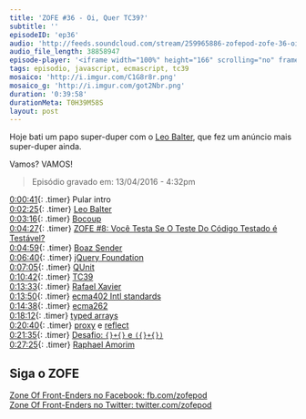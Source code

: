 ```yaml
---
title: 'ZOFE #36 - Oi, Quer TC39?'
subtitle: ''
episodeID: 'ep36'
audio: 'http://feeds.soundcloud.com/stream/259965886-zofepod-zofe-36-oi-quer-tc39'
audio_file_length: 38858947
episode-player: '<iframe width="100%" height="166" scrolling="no" frameborder="no" src="https://w.soundcloud.com/player/?url=https%3A//api.soundcloud.com/tracks/259965886&amp;color=ff5500&amp;auto_play=false&amp;hide_related=false&amp;show_comments=true&amp;show_user=true&amp;show_reposts=false"></iframe>'
tags: episodio, javascript, ecmascript, tc39
mosaico: 'http://i.imgur.com/C1G8r8r.png'
mosaico_g: 'http://i.imgur.com/got2Nbr.png'
duration: '0:39:58'
durationMeta: T0H39M58S
layout: post
---
```


Hoje bati um papo super-duper com o [Leo Balter](https://twitter.com/leobalter), que fez um anúncio mais super-duper ainda.

Vamos? VAMOS!

<!-- excerpt -->

> Episódio gravado em: 13/04/2016 - 4:32pm

[0:00:41](#t=0:00:41){: .timer} Pular intro<br>
[0:02:25](#t=0:02:25){: .timer} [Leo Balter](https://twitter.com/leobalter)<br>
[0:03:16](#t=0:03:16){: .timer} [Bocoup](http://openweb.technology)<br>
[0:04:27](#t=0:04:27){: .timer} [ZOFE #8: Você Testa Se O Teste Do Código Testado é Testável?](http://zofe.com.br/posts/voce-testa-se-o-teste-do-codigo-testado-testavel/)<br>
[0:04:59](#t=0:04:59){: .timer} [Boaz Sender](https://twitter.com/boazsender)<br>
[0:06:40](#t=0:06:40){: .timer} [jQuery Foundation](https://jquery.org/)<br>
[0:07:05](#t=0:07:05){: .timer} [QUnit](https://qunitjs.com/)<br>
[0:10:42](#t=0:10:42){: .timer} [TC39](https://github.com/tc39/)<br>
[0:13:33](#t=0:13:33){: .timer} [Rafael Xavier](https://twitter.com/rxaviers)<br>
[0:13:50](#t=0:13:50){: .timer} [ecma402 Intl standards](https://github.com/tc39/ecma402)<br>
[0:14:38](#t=0:14:38){: .timer} [ecma262](https://github.com/tc39/ecma262)<br>
[0:18:12](#t=0:18:12){: .timer} [typed arrays](https://developer.mozilla.org/en-US/docs/Web/JavaScript/Typed_arrays)<br>
[0:20:40](#t=0:20:40){: .timer} [proxy](https://developer.mozilla.org/en/docs/Web/JavaScript/Reference/Global_Objects/Proxy) e [reflect](https://developer.mozilla.org/en-US/docs/Web/JavaScript/Reference/Global_Objects/Reflect)<br>
[0:21:35](#t=0:20:50){: .timer} [Desafio: `{}+{}` e `({}+{})`](https://gist.github.com/leobalter/e7f2fe51263b83a91b7f3e5cdf3ea05a)<br>
[0:27:25](#t=0:27:25){: .timer} [Raphael Amorim](https://twitter.com/raphamundi/)<br>

## Siga o ZOFE

[Zone Of Front-Enders no Facebook: fb.com/zofepod](http://fb.com/zofepod/ "ZOFE no Facebook: fb.com/zofepod")<br>
[Zone Of Front-Enders no Twitter: twitter.com/zofepod](http://twitter.com/zofepod/ "ZOFE no Twitter")<br>
